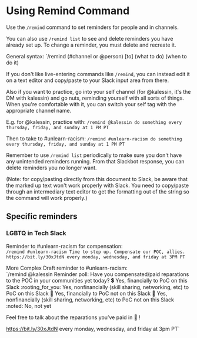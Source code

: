 # Using Remind Command
Use the `/remind` command to set reminders for people and in channels. 

You can also use `/remind list` to see and delete reminders you have already set up. To change a reminder, you must delete and recreate it.

General syntax:
`/remind (#channel or @person) [to] (what to do) (when to do it)

If you don't like live-entering commands like `/remind`, you can instead edit it on a text editor and copy/paste to your Slack input area from there.

Also if you want to practice, go into your self channel (for @kalessin, it's the DM with kalessin) and go nuts, reminding yourself with all sorts of things. When you're comfortable with it, you can switch your self tag with the appropriate channel name.

E.g. for @kalessin, practice with:
`/remind @kalessin do something every thursday, friday, and sunday at 1 PM PT`

Then to take to #unlearn-racism:
`/remind #unlearn-racism do something every thursday, friday, and sunday at 1 PM PT`

Remember to use `/remind list` periodically to make sure you don't have any unintended reminders running. From that Slackbot response, you can delete reminders you no longer want.

(Note: for copy/pasting directly from this document to Slack, be aware that the marked up text won't work properly with Slack. You need to copy/paste through an intermediary text editor to get the formatting out of the string so the command will work properly.)

## Specific reminders
### LGBTQ in Tech Slack
Reminder to #unlearn-racism for compensation:<br />
`/remind #unlearn-racism Time to step up. Compensate our POC, allies. https://bit.ly/30xJtdN every monday, wednesday, and friday at 3PM PT`

More Complex Draft reminder to #unlearn-racism:<br />
`/remind @kalessin Reminder poll: Have you compensated/paid reparations to the POC in your communities yet today?
:heavy_dollar_sign: Yes, financially to PoC on this Slack
:rooting_for_you: Yes, nonfinancially (skill sharing, networking, etc) to PoC on this Slack
:money_with_wings: Yes, financially to PoC not on this Slack
:handshake: Yes, nonfinancially (skill sharing, networking, etc) to PoC not on this Slack
:noted: No, not yet

Feel free to talk about the reparations you’ve paid in :thread: !

https://bit.ly/30xJtdN every monday, wednesday, and friday at 3pm PT`
